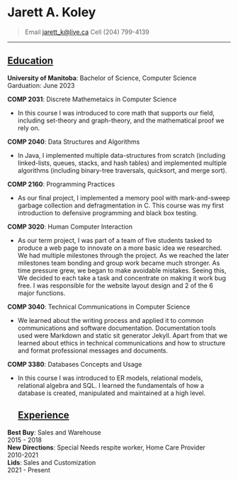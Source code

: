 # Jarett A. Koley
>Email jarett_k@live.ca  Cell (204) 799-4139
-----------------------  
## <ins>**Education**</ins>  
**University of Manitoba**: Bachelor of Science, Computer Science  
Garduation: June 2023  
  
 **COMP 2031**: Discrete Mathemetaics in Computer Science  
  *  In this course I was introduced to core math that supports our field, including set-theory and graph-theory, and the mathematical proof we rely on. 
 
**COMP 2040**: Data Structures and Algorithms  
* In Java, I implemented multiple data-structures from scratch (including linked-lists, queues, stacks, and hash tables) and implemented multiple algorithms (including binary-tree traversals, quicksort, and merge sort).  
  
**COMP 2160**: Programming Practices
* As our final project, I implemented a memory pool with mark-and-sweep garbage collection and defragmentation in C. This course was my first introduction to defensive programming and black box testing.  
  
**COMP 3020**: Human Computer Interaction  
* As our term project, I was part of a team of five students tasked to produce a web page to innovate on a more basic idea we researched. We had multiple milestones through the project. As we reached the later milestones team bonding and group work became much stronger. As time pressure grew, we began to make avoidable mistakes. Seeing this, We decided to each take a task and concentrate on making it work bug free. I was responsible for the website layout design and 2 of the 6 major functions.  
  
**COMP 3040**: Technical Communications in Computer Science  
* We learned about the writing process and applied it to common communications and software documentation. Documentation tools used were Markdown and static sit generator Jekyll. Apart from that we learned about ethics in technical communications and how to structure and format professional messages and documents.  
  
**COMP 3380**: Databases Concepts and Usage  
* In this course I was introduced to ER models, relational models, relational algebra and SQL. I learned the fundamentals of how a database is created, manipulated and maintained at a high level.  
  
  ## <ins>**Experience**</ins>
**Best Buy**: Sales and Warehouse  
2015 - 2018  
**New Directions**: Special Needs respite worker, Home Care Provider  
2010-2021  
**Lids**: Sales and Customization  
2021 - Present  
